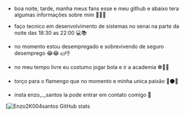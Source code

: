


- boa noite, tarde, manha meus fans esse e meu github e abaixo tera algumas informações sobre mim 🙅‍♂️💯

- faço tecnico em desenvolvimento de sistemas no senai na parte da noite das 18:30 as 22:00 💻📚

- no momento estou desempregado e sobrevivendo de seguro desemprego 😂😂 💵👎

- no  meu tempo livre eu costumo jogar bola e ir a academia ⚽🏋️‍♂️

- torço para o flamengo que no momento e minha unica paixão 🔴⚫🥇

- insta enzo_._santos la pode entrar em contato comigo 📱

[![[Enzo2K004santos GitHub stats](https://github-readme-stats.vercel.app/api?username=[Enzo2K004santos)](https://github.com/[Enzo2K004santos&show_icons=true&theme=gruvbox)
